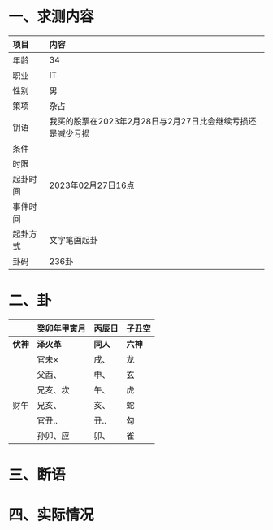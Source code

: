 # 一、求测内容
|项目|内容|
|:-|:-|
|年龄|34|
|职业|IT|
|性别|男|
|策项|杂占|
|钥语|我买的股票在2023年2月28日与2月27日比会继续亏损还是减少亏损|
|条件||
|时限||
|起卦时间|2023年02月27日16点|
|事件时间||
|起卦方式|文字笔画起卦|
|卦码|236卦|

# 二、卦
||癸卯年甲寅月|丙辰日|子丑空|
|:-|:-|:-|:-|
|**伏神**|**泽火革**|**同人**|**六神**|
||官未×|戌、|龙|
||父酉、|申、|玄|
||兄亥、坎|午、|虎|
|财午|兄亥、|亥、|蛇|
||官丑..|丑..|勾|
||孙卯、应|卯、|雀|


# 三、断语

# 四、实际情况